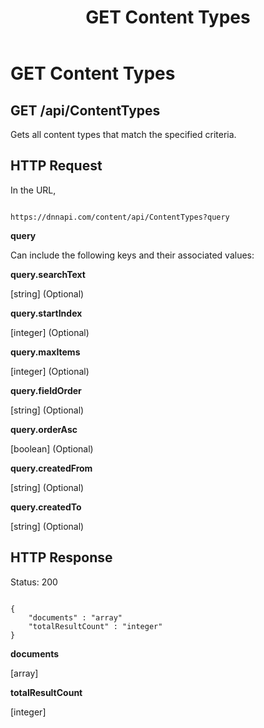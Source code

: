 ﻿---
uid: api-contenttypes-get
topic: api-contenttypes-get
locale: en
title: GET Content Types
dnneditions: 
dnnversion: 09.02.00
parent-topic: about-structured-content-content-type-apis
related-topics: api-contenttypes-id-get,api-contenttypes-post,api-contenttypes-id-put,api-contenttypes-id-delete,about-structured-content-api-get-responses
---

# GET Content Types

## GET /api/ContentTypes

Gets all content types that match the specified criteria.

## HTTP Request

In the URL,

```

https://dnnapi.com/content/api/ContentTypes?query

```

**query**

Can include the following keys and their associated values:

**query.searchText**

\[string\] (Optional)

**query.startIndex**

\[integer\] (Optional)

**query.maxItems**

\[integer\] (Optional)

**query.fieldOrder**

\[string\] (Optional)

**query.orderAsc**

\[boolean\] (Optional)

**query.createdFrom**

\[string\] (Optional)

**query.createdTo**

\[string\] (Optional)

## HTTP Response

Status: 200

```

{
    "documents" : "array"
    "totalResultCount" : "integer"
}

```

**documents**

\[array\]

**totalResultCount**

\[integer\]
